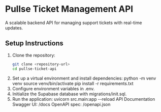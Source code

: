 # Pullse Ticket Management API

A scalable backend API for managing support tickets with real-time updates.

## Setup Instructions
1. Clone the repository:
   ```bash
   git clone <repository-url>
   cd pullse-ticket-api

2. Set up a virtual environment and install dependencies:
    python -m venv venv
    source venv/bin/activate
    pip install -r requirements.txt
3. Configure environment variables in .env.
4. Initialize the Supabase database with migrations/init.sql.
5. Run the application:
    uvicorn src.main:app --reload
API Documentation
Swagger UI: /docs
OpenAPI spec: /openapi.json